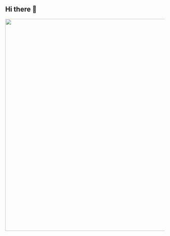 ## Hi there 👋
<img src="https://avatars.githubusercontent.com/u/188451752?s=400&u=8c3ab43110391f87717ccf0e771518a3cae155af&v=4" width="670">
<!--
**noelmerz/noelmerz** is a ✨ _special_ ✨ repository because its `README.md` (this file) appears on your GitHub profile.

Here are some ideas to get you started:

- 🔭 I’m currently working on ...
- 🌱 I’m currently learning ...
- 👯 I’m looking to collaborate on ...
- 🤔 I’m looking for help with ...
- 💬 Ask me about ...
- 📫 How to reach me: ...
- 😄 Pronouns: ...
- ⚡ Fun fact: ...
-->
